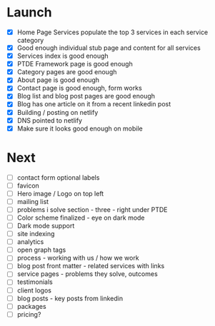 # Launch

- [x] Home Page Services populate the top 3 services in each service category
- [x] Good enough individual stub page and content for all services
- [x] Services index is good enough
- [x] PTDE Framework page is good enough
- [x] Category pages are good enough
- [x] About page is good enough
- [x] Contact page is good enough, form works
- [x] Blog list and blog post pages are good enough
- [x] Blog has one article on it from a recent linkedin post
- [x] Building / posting on netlify
- [x] DNS pointed to netlify
- [x] Make sure it looks good enough on mobile

# Next

- [ ] contact form optional labels
- [ ] favicon
- [ ] Hero image / Logo on top left
- [ ] mailing list
- [ ] problems i solve section - three - right under PTDE
- [ ] Color scheme finalized - eye on dark mode
- [ ] Dark mode support
- [ ] site indexing
- [ ] analytics
- [ ] open graph tags
- [ ] process - working with us / how we work
- [ ] blog post front matter - related services with links
- [ ] service pages - problems they solve, outcomes
- [ ] testimonials
- [ ] client logos
- [ ] blog posts - key posts from linkedin
- [ ] packages
- [ ] pricing?
